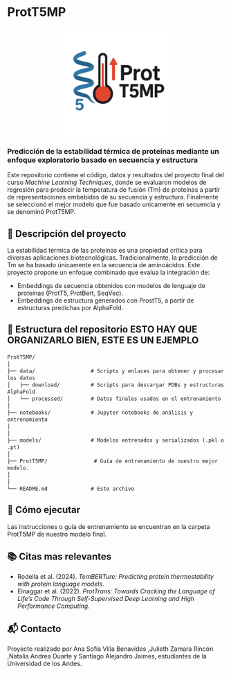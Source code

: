 # ProtT5MP

<div align="center">
  <img src="ProtT5MP/Logo_ProtT5MP.png" alt="Descripción" width="250"/>
</div>

### Predicción de la estabilidad térmica de proteínas mediante un enfoque exploratorio basado en secuencia y estructura

Este repositorio contiene el código, datos y resultados del proyecto final del curso *Machine Learning Techniques*, donde se evaluaron modelos de regresión para predecir la temperatura de fusión (Tm) de proteínas a partir de representaciones embebidas de su secuencia y estructura. Finalmente se seleccionó el mejor modelo que fue basado unicamente en secuencia y se denominó ProtT5MP.

## 📌 Descripción del proyecto

La estabilidad térmica de las proteínas es una propiedad crítica para diversas aplicaciones biotecnológicas. Tradicionalmente, la predicción de Tm se ha basado únicamente en la secuencia de aminoácidos. Este proyecto propone un enfoque combinado que evalua la integración de:

- Embeddings de secuencia obtenidos con modelos de lenguaje de proteínas (ProtT5, ProtBert, SeqVec).
- Embeddings de estructura generados con ProstT5, a partir de estructuras predichas por AlphaFold.


## 📂 Estructura del repositorio ESTO HAY QUE ORGANIZARLO BIEN, ESTE ES UN EJEMPLO

```
ProtT5MP/
│
├── data/                  # Scripts y enlaces para obtener y procesar los datos
│   ├── download/          # Scripts para descargar PDBs y estructuras AlphaFold
│   └── processed/         # Datos finales usados en el entrenamiento
│
├── notebooks/             # Jupyter notebooks de análisis y entrenamiento
│  
│
├── models/                # Modelos entrenados y serializados (.pkl o .pt)
│
├── ProtT5MP/               # Guía de entrenamiento de nuestro mejor modelo.
│
│
└── README.md              # Este archivo
```

## 🚀 Cómo ejecutar

Las instrucciones o guía de entrenamiento se encuentran en la carpeta ProtT5MP de nuestro modelo final.


## 📚 Citas mas relevantes

- Rodella et al. (2024). *TemBERTure: Predicting protein thermostability with protein language models*.  
- Elnaggar et al. (2022). *ProtTrans: Towards Cracking the Language of Life’s Code Through Self-Supervised Deep Learning and High Performance Computing*.

## 📬 Contacto

Proyecto realizado por Ana Sofía Villa Benavides ,Julieth Zamara Rincón​,Natalia Andrea Duarte​ y Santiago Alejandro Jaimes​, estudiantes de la Universidad de los Andes.  
